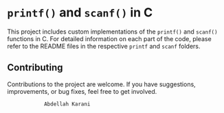 # `printf()` and `scanf()` in C

This project includes custom implementations of the `printf()` and `scanf()` functions in C. For detailed information on each part of the code, please refer to the README files in the respective `printf` and `scanf` folders.

## Contributing

Contributions to the project are welcome. If you have suggestions, improvements, or bug fixes, feel free to get involved.

                Abdellah Karani

